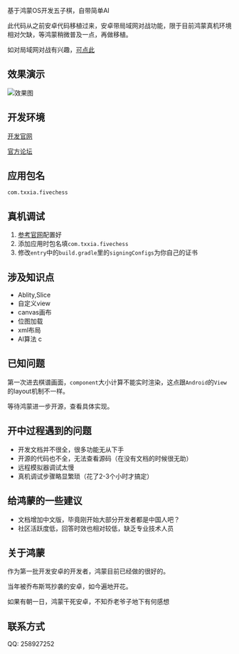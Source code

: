 基于鸿蒙OS开发五子棋，自带简单AI

此代码从之前安卓代码移植过来，安卓带局域网对战功能，限于目前鸿蒙真机环境相对欠缺，等鸿蒙稍微普及一点，再做移植。

如对局域网对战有兴趣，[可点此](https://github.com/cuiqingandroid/FiveChess)

## 效果演示
![效果图](https://img.txxia.com/picgohmos_fivechess.gif)

## 开发环境
[开发官网](https://developer.harmonyos.com/cn/develop)

[官方论坛](https://developer.huawei.com/consumer/cn/forum/blockdisplay?fid=0101303901040230869)

## 应用包名
`com.txxia.fivechess`

## 真机调试
1. [参考官网](https://developer.harmonyos.com/cn/docs/documentation/doc-guides/debug_overview-0000001053822404)配置好
2. 添加应用时包名填`com.txxia.fivechess`
3. 修改`entry`中的`build.gradle`里的`signingConfigs`为你自己的证书

## 涉及知识点
- Ablity,Slice
- 自定义view
- canvas画布
- 位图加载
- xml布局
- AI算法
c
## 已知问题
第一次进去棋谱画面，`component`大小计算不能实时渲染，这点跟`Android`的`View`的layout机制不一样。

等待鸿蒙进一步开源，查看具体实现。

## 开中过程遇到的问题
- 开发文档并不很全，很多功能无从下手
- 开源的代码也不全，无法查看源码（在没有文档的时候很无助）
- 远程模拟器调试太慢
- 真机调试步骤略显繁琐（花了2-3个小时才搞定）

## 给鸿蒙的一些建议
- 文档增加中文版，毕竟刚开始大部分开发者都是中国人吧？
- 社区活跃度低，回答时效也相对较低，缺乏专业技术人员

## 关于鸿蒙
作为第一批开发安卓的开发者，鸿蒙目前已经做的很好的。

当年被乔布斯骂抄袭的安卓，如今遍地开花。

如果有朝一日，鸿蒙干死安卓，不知乔老爷子地下有何感想

## 联系方式
QQ: 258927252
